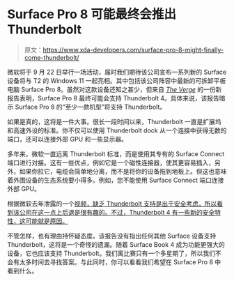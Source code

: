 # Surface Pro 8 可能最终会推出 Thunderbolt

> 原文：<https://www.xda-developers.com/surface-pro-8-might-finally-come-thunderbolt/>

微软将于 9 月 22 日举行一场活动，届时我们期待该公司宣布一系列新的 Surface 设备将与 T2 的 Windows 11 一起亮相。其中包括该公司阵容中最新的可拆卸平板电脑 Surface Pro 8。虽然对这款设备还知之甚少，但来自 *[The Verge](https://www.theverge.com/2021/9/13/22671271/microsoft-surface-event-pro-8-surface-book-4-rumors)* 的一份新报告表明，Surface Pro 8 最终可能会支持 Thunderbolt 4。具体来说，该报告暗示 Surface Pro 8 的“至少一款机型”将支持 Thunderbolt。

如果是真的，这将是一件大事。很长一段时间以来，Thunderbolt 一直是扩展坞和高速外设的标准。你不仅可以使用 Thunderbolt dock 从一个连接中获得无数的端口，还可以连接外部 GPU 和一些显示器。

多年来，微软一直远离 Thunderbolt 标准，而是使用其专有的 Surface Connect 端口进行对接。这有一些优点，例如它是一个磁性连接器，使其更容易插入，另外，如果你拉它，电缆会简单地分离，而不是将你的设备拖到地板上。但这也意味着外围设备的生态系统要小得多。例如，您不能使用 Surface Connect 端口连接外部 GPU。

根据微软去年泄露的一个[视频，缺乏 Thunderbolt 支持是出于安全考虑，所以看到该公司在这一点上后退是很有趣的。不过，Thunderbolt 4 有一些新的安全特性，这可能就是原因。](https://www.theverge.com/2020/4/28/21239517/microsoft-surface-laptops-tablets-thunderbolt-support-security-concerns-comment)

不管怎样，也有理由持怀疑态度。该报告没有指出任何其他 Surface 设备支持 Thunderbolt，这将是一个奇怪的遗漏。随着 Surface Book 4 成为功能更强大的设备，它也应该支持 Thunderbolt。我们离比赛只有一个多星期了，所以我们不会有太多时间去寻找答案。与此同时，你可以看看我们希望在 Surface Pro 8 中看到什么。